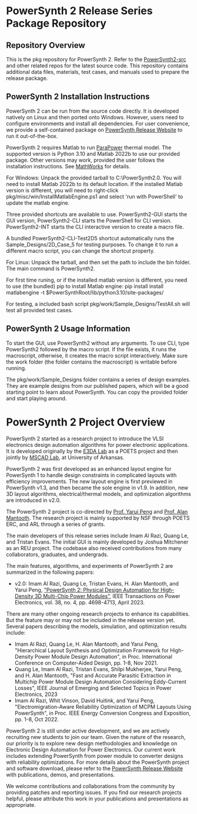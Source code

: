 # PowerSynth 2 Release Series Package Repository
## Repository Overview
This is the pkg repository for PowerSynth 2. Refer to the [PowerSynth2-src](https://github.com/e3da/PowerSynth2-src) and other related repos for the latest source code. 
This repository contains additional data files, materials, test cases, and manuals used to prepare the release package. 

## PowerSynth 2 Installation Instructions
PowerSynth 2 can be run from the source code directly. It is developed natively on Linux and then ported onto Windows. However, users need to configure environments and install all dependencies. For user convenience, we provide a self-contained package on [PowerSynth Release Website](https://e3da.csce.uark.edu/release/PowerSynth/) to run it out-of-the-box.

PowerSynth 2 requires Matlab to run [ParaPower](https://github.com/USArmyResearchLab/ParaPower) thermal model. The supported version is Python 3.10 and Matlab 2022b to use our provided package. Other versions may work, provided the user follows the installation instructions. 
See [MathWorks](https://www.mathworks.com/help/matlab/matlab_external/install-the-matlab-engine-for-python.html) for details. 

For Windows:
Unpack the provided tarball to C:\PowerSynth2.0\. You will need to install Matlab 2022b to its default location.
If the installed Matlab version is different, you will need to right-click pkg/misc/win/InstallMatlabEngine.ps1 and select 'run with PowerShell' to update the matlab engine. 

Three provided shortcuts are available to use. PowerSynth2-GUI starts the GUI version, PowerSynth2-CLI starts the PowerShell for CLI version. PowerSynth2-INT starts the CLI interactive version to create a macro file. 

A bundled PowerSynth2-CLI-Test2D5 shortcut automatically runs the Sample_Designs/2D_Case_5 for testing purposes. To change it to run a different macro script, you can change the shortcut property.

For Linux:
Unpack the tarball, and then set the path to include the bin folder. The main command is PowerSynth2.

For first time runing, or if the installed matlab version is different, you need to use (the bundled) pip to install Matlab engine:
pip install install matlabengine -t $PowerSynthRoot/lib/python3.10/site-packages/

For testing, a included bash script pkg/work/Sample_Designs/TestAll.sh will test all provided test cases. 

## PowerSynth 2 Usage Information
To start the GUI, use PowerSynth2 without any arguments. To use CLI, type PowerSynth2 followed by the macro script. If the file exists, it runs the macroscript, otherwise, it creates the macro script interactively. 
Make sure the work folder (the folder contains the macroscript) is writable before running. 

The pkg/work/Sample_Designs folder contains a series of design examples. They are example designs from our published papers, which will be a good starting point to learn about PowerSynth. You can copy the provided folder and start playing around. 

# PowerSynth 2 Project Overview
PowerSynth 2 started as a research project to introduce the VLSI electronics design automation algorithms for power electronic applications. It is developed originally by the [E3DA Lab](https://e3da.csce.uark.edu/) as a POETS project and then jointly by [MSCAD Lab](https://mscad.uark.edu/), at University of Arkansas. 

PowerSynth 2 was first developed as an enhanced layout engine for PowerSynth 1 to handle design constraints in complicated layouts with efficiency improvements. The new layout engine is first previewed in PowerSynth v1.3, and then became the sole engine in v1.9. In addition, new 3D layout algorithms, electrical/thermal models, and optimization algorithms are introduced in v2.0.

The PowerSynth 2 project is co-directed by [Prof. Yarui Peng](https://engineering.uark.edu/directory/index/uid/yrpeng/name/Yarui+Peng/) and [Prof. Alan Mantooth](https://engineering.uark.edu/directory/index/uid/mantooth/name/Alan+Mantooth/). The research project is mainly supported by NSF through POETS ERC, and ARL through a series of grants. 

The main developers of this release series include Imam Al Razi, Quang Le, and Tristan Evans. The initial GUI is mainly developed by Joshua Mitchener as an REU project. The codebase also received contributions from many collaborators, graduates, and undergrads.

The main features, algorithms, and experiments of PowerSynth 2 are summarized in the following papers:

* v2.0: Imam Al Razi, Quang Le, Tristan Evans, H. Alan Mantooth, and Yarui Peng, ["PowerSynth 2: Physical Design Automation for High-Density 3D Multi-Chip Power Modules"](https://doi.org/10.1109/TPEL.2022.3227300), IEEE Transactions on Power Electronics, vol. 38, no. 4, pp. 4698-4713, April 2023.

There are many other ongoing research projects to enhance its capabilities. But the feature may or may not be included in the release version yet. Several papers describing the models, simulation, and optimization results include:

* Imam Al Razi, Quang Le, H. Alan Mantooth, and Yarui Peng, "Hierarchical Layout Synthesis and Optimization Framework for High-Density Power Module Design Automation", in Proc. International Conference on Computer-Aided Design, pp. 1-8, Nov 2021.
* Quang Le, Imam Al Razi, Tristan Evans, Shilpi Mukherjee, Yarui Peng, and H. Alan Mantooth, "Fast and Accurate Parasitic Extraction in Multichip Power Module Design Automation Considering Eddy-Current Losses", IEEE Journal of Emerging and Selected Topics in Power Electronics, 2023
* Imam Al Razi, Whit Vinson, David Huitink, and Yarui Peng, "Electromigration-Aware Reliability Optimization of MCPM Layouts Using PowerSynth", in Proc. IEEE Energy Conversion Congress and Exposition, pp. 1-8, Oct 2022.

PowerSynth 2 is still under active development, and we are actively recruiting new students to join our team. Given the nature of the research, our priority is to explore new design methodologies and knowledge on Electronic Design Automation for Power Electronics. Our current work includes extending PowerSynth from power module to converter designs with reliability optimizations. For more details about the PowerSynth project and software download, please refer to the [PowerSynth Release Website](https://e3da.csce.uark.edu/release/PowerSynth/) with publications, demos, and presentations. 

We welcome contributions and collaborations from the community by providing patches and reporting issues. If you find our research projects helpful, please attribute this work in your publications and presentations as appropriate.
